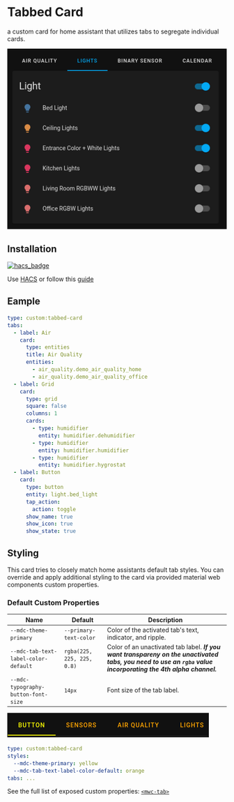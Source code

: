 # Tabbed Card

a custom card for home assistant that utilizes tabs to segregate individual cards.

![Tabbed Card](assets/tabs.png)

## Installation

[![hacs_badge](https://img.shields.io/badge/HACS-Default-41BDF5.svg?style=for-the-badge)](https://github.com/hacs/integration)

Use [HACS](https://hacs.xyz) or follow this [guide](https://github.com/thomasloven/hass-config/wiki/Lovelace-Plugins)

## Eample

```yaml
type: custom:tabbed-card
tabs:
  - label: Air
    card:
      type: entities
      title: Air Quality
      entities:
        - air_quality.demo_air_quality_home
        - air_quality.demo_air_quality_office
  - label: Grid
    card:
      type: grid
      square: false
      columns: 1
      cards:
        - type: humidifier
          entity: humidifier.dehumidifier
        - type: humidifier
          entity: humidifier.humidifier
        - type: humidifier
          entity: humidifier.hygrostat
  - label: Button
    card:
      type: button
      entity: light.bed_light
      tap_action:
        action: toggle
      show_name: true
      show_icon: true
      show_state: true
```

<!-- TODO -->
<!-- ## Options -->
## Styling

This card tries to closely match home assistants default tab styles. You can override and apply additional styling to the card via provided material web components custom properties.

### Default Custom Properties

| Name                                 | Default                    | Description                                                                                                                                                    |
| ------------------------------------ | -------------------------- | -------------------------------------------------------------------------------------------------------------------------------------------------------------- |
| `--mdc-theme-primary`                | `--primary-text-color`     | Color of the activated tab's text, indicator, and ripple.                                                                                                      |
| `--mdc-tab-text-label-color-default` | `rgba(225, 225, 225, 0.8)` | Color of an unactivated tab label. **_If you want transpareny on the unactivated tabs, you need to use an `rgba` value incorporating the 4th alpha channel._** |
| `--mdc-typography-button-font-size`  | `14px`                     | Font size of the tab label.                                                                                                                                    |

![Styling](assets/styling.png)

```yaml
type: custom:tabbed-card
styles:
  --mdc-theme-primary: yellow
  --mdc-tab-text-label-color-default: orange
tabs: ...
```

See the full list of exposed custom properties: [`<mwc-tab>`](https://github.com/material-components/material-web/blob/mwc/packages/tab/README.md#css-custom-properties)
